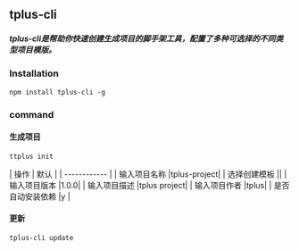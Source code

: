 ## tplus-cli
##### tplus-cli是帮助你快速创建生成项目的脚手架工具，配置了多种可选择的不同类型项目模版。

### Installation

```
npm install tplus-cli -g
```
### command

#### 生成项目
```
ttplus init
```

| 操作  | 默认  |
| ------------ |
|  输入项目名称 |tplus-project|
|  选择创建模板 ||
|  输入项目版本 |1.0.0|
|  输入项目描述 |tplus project|
|  输入项目作者 |tplus|
|  是否自动安装依赖 |y |

#### 更新
```
tplus-cli update
```